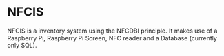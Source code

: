 # NFCIS
NFCIS is a inventory system using the NFCDBI principle. It makes use of a Raspberry Pi, Raspberry Pi Screen, NFC reader and a Database (currently only SQL).  
